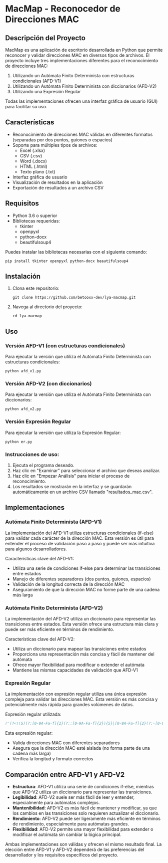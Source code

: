 # MacMap - Reconocedor de Direcciones MAC

## Descripción del Proyecto

MacMap es una aplicación de escritorio desarrollada en Python que permite reconocer y validar direcciones MAC en diversos tipos de archivos. El proyecto incluye tres implementaciones diferentes para el reconocimiento de direcciones MAC:

1. Utilizando un Autómata Finito Determinista con estructuras condicionales (AFD-V1)
2. Utilizando un Autómata Finito Determinista con diccionarios (AFD-V2)
3. Utilizando una Expresión Regular

Todas las implementaciones ofrecen una interfaz gráfica de usuario (GUI) para facilitar su uso.

## Características

- Reconocimiento de direcciones MAC válidas en diferentes formatos (separadas por dos puntos, guiones o espacios)
- Soporte para múltiples tipos de archivos:
  - Excel (.xlsx)
  - CSV (.csv)
  - Word (.docx)
  - HTML (.html)
  - Texto plano (.txt)
- Interfaz gráfica de usuario
- Visualización de resultados en la aplicación
- Exportación de resultados a un archivo CSV

## Requisitos

- Python 3.6 o superior
- Bibliotecas requeridas:
  - tkinter
  - openpyxl
  - python-docx
  - beautifulsoup4

Puedes instalar las bibliotecas necesarias con el siguiente comando:

```
pip install tkinter openpyxl python-docx beautifulsoup4
```

## Instalación

1. Clona este repositorio:
   ```
   git clone https://github.com/betooxx-dev/lya-macmap.git
   ```
2. Navega al directorio del proyecto:
   ```
   cd lya-macmap
   ```

## Uso

### Versión AFD-V1 (con estructuras condicionales)

Para ejecutar la versión que utiliza el Autómata Finito Determinista con estructuras condicionales:

```
python afd_v1.py
```

### Versión AFD-V2 (con diccionarios)

Para ejecutar la versión que utiliza el Autómata Finito Determinista con diccionarios:

```
python afd_v2.py
```

### Versión Expresión Regular

Para ejecutar la versión que utiliza la Expresión Regular:

```
python er.py
```

### Instrucciones de uso:

1. Ejecuta el programa deseado.
2. Haz clic en "Examinar" para seleccionar el archivo que deseas analizar.
3. Haz clic en "Empezar Análisis" para iniciar el proceso de reconocimiento.
4. Los resultados se mostrarán en la interfaz y se guardarán automáticamente en un archivo CSV llamado "resultados_mac.csv".

## Implementaciones

### Autómata Finito Determinista (AFD-V1)

La implementación del AFD-V1 utiliza estructuras condicionales (if-else) para validar cada carácter de la dirección MAC. Esta versión es útil para entender el proceso de validación paso a paso y puede ser más intuitiva para algunos desarrolladores.

Características clave del AFD-V1:
- Utiliza una serie de condiciones if-else para determinar las transiciones entre estados
- Manejo de diferentes separadores (dos puntos, guiones, espacios)
- Validación de la longitud correcta de la dirección MAC
- Aseguramiento de que la dirección MAC no forme parte de una cadena más larga

### Autómata Finito Determinista (AFD-V2)

La implementación del AFD-V2 utiliza un diccionario para representar las transiciones entre estados. Esta versión ofrece una estructura más clara y puede ser más eficiente en términos de rendimiento.

Características clave del AFD-V2:
- Utiliza un diccionario para mapear las transiciones entre estados
- Proporciona una representación más concisa y fácil de mantener del autómata
- Ofrece mayor flexibilidad para modificar o extender el autómata
- Mantiene las mismas capacidades de validación que AFD-V1

### Expresión Regular

La implementación con expresión regular utiliza una única expresión compleja para validar las direcciones MAC. Esta versión es más concisa y potencialmente más rápida para grandes volúmenes de datos.

Expresión regular utilizada:
```python
r'(?<!\S)(?:[0-9A-Fa-f]{2}(?::[0-9A-Fa-f]{2}){5}|[0-9A-Fa-f]{2}(?:-[0-9A-Fa-f]{2}){5}|[0-9A-Fa-f]{2}(?: [0-9A-Fa-f]{2}){5})(?!\S)'
```

Esta expresión regular:
- Valida direcciones MAC con diferentes separadores
- Asegura que la dirección MAC esté aislada (no forma parte de una cadena más larga)
- Verifica la longitud y formato correctos

## Comparación entre AFD-V1 y AFD-V2

- **Estructura**: AFD-V1 utiliza una serie de condiciones if-else, mientras que AFD-V2 utiliza un diccionario para representar las transiciones.
- **Legibilidad**: AFD-V2 suele ser más fácil de leer y entender, especialmente para autómatas complejos.
- **Mantenibilidad**: AFD-V2 es más fácil de mantener y modificar, ya que los cambios en las transiciones solo requieren actualizar el diccionario.
- **Rendimiento**: AFD-V2 puede ser ligeramente más eficiente en términos de rendimiento, especialmente para autómatas grandes.
- **Flexibilidad**: AFD-V2 permite una mayor flexibilidad para extender o modificar el autómata sin cambiar la lógica principal.

Ambas implementaciones son válidas y ofrecen el mismo resultado final. La elección entre AFD-V1 y AFD-V2 dependerá de las preferencias del desarrollador y los requisitos específicos del proyecto.